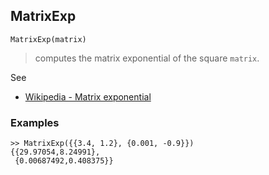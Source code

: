 ## MatrixExp

```
MatrixExp(matrix)
```

> computes the matrix exponential of the square `matrix`.
 
See
* [Wikipedia - Matrix exponential](https://en.wikipedia.org/wiki/Matrix_exponential)

### Examples

```
>> MatrixExp({{3.4, 1.2}, {0.001, -0.9}}) 
{{29.97054,8.24991}, 
 {0.00687492,0.408375}}
```
 